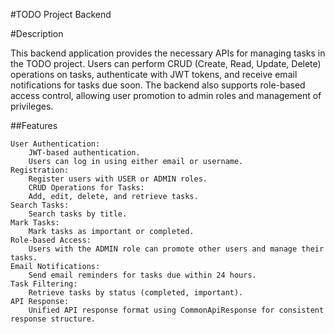 #TODO Project Backend

#Description

This backend application provides the necessary APIs for managing tasks in the TODO project. Users can perform CRUD (Create, Read, Update, Delete) operations on tasks, authenticate with JWT tokens, and receive email notifications for tasks due soon. The backend also supports role-based access control, allowing user promotion to admin roles and management of privileges.

##Features
```
User Authentication:
    JWT-based authentication.
    Users can log in using either email or username.
Registration:
    Register users with USER or ADMIN roles.
    CRUD Operations for Tasks:
    Add, edit, delete, and retrieve tasks.
Search Tasks:
    Search tasks by title.
Mark Tasks:
    Mark tasks as important or completed.
Role-based Access:
    Users with the ADMIN role can promote other users and manage their tasks.
Email Notifications:
    Send email reminders for tasks due within 24 hours.
Task Filtering:
    Retrieve tasks by status (completed, important).
API Response:
    Unified API response format using CommonApiResponse for consistent response structure.


